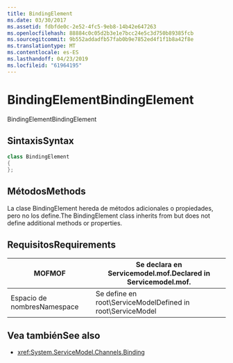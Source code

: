 ```yaml
---
title: BindingElement
ms.date: 03/30/2017
ms.assetid: fdbfde0c-2e52-4fc5-9eb8-14b42e647263
ms.openlocfilehash: 88884c0c05d2b3e1e7bcc24e5c3d750b89385fcb
ms.sourcegitcommit: 9b552addadfb57fab0b9e7852ed4f1f1b8a42f8e
ms.translationtype: MT
ms.contentlocale: es-ES
ms.lasthandoff: 04/23/2019
ms.locfileid: "61964195"
---
```

# <a name="bindingelement"></a><span data-ttu-id="a9b0b-102">BindingElement</span><span class="sxs-lookup"><span data-stu-id="a9b0b-102">BindingElement</span></span>
<span data-ttu-id="a9b0b-103">BindingElement</span><span class="sxs-lookup"><span data-stu-id="a9b0b-103">BindingElement</span></span>  
  
## <a name="syntax"></a><span data-ttu-id="a9b0b-104">Sintaxis</span><span class="sxs-lookup"><span data-stu-id="a9b0b-104">Syntax</span></span>  
  
```csharp  
class BindingElement  
{  
};  
```  
  
## <a name="methods"></a><span data-ttu-id="a9b0b-105">Métodos</span><span class="sxs-lookup"><span data-stu-id="a9b0b-105">Methods</span></span>  
 <span data-ttu-id="a9b0b-106">La clase BindingElement hereda de métodos adicionales o propiedades, pero no los define.</span><span class="sxs-lookup"><span data-stu-id="a9b0b-106">The BindingElement class inherits from but does not define additional methods or properties.</span></span>  
  
## <a name="requirements"></a><span data-ttu-id="a9b0b-107">Requisitos</span><span class="sxs-lookup"><span data-stu-id="a9b0b-107">Requirements</span></span>  
  
|<span data-ttu-id="a9b0b-108">MOF</span><span class="sxs-lookup"><span data-stu-id="a9b0b-108">MOF</span></span>|<span data-ttu-id="a9b0b-109">Se declara en Servicemodel.mof.</span><span class="sxs-lookup"><span data-stu-id="a9b0b-109">Declared in Servicemodel.mof.</span></span>|  
|---------|-----------------------------------|  
|<span data-ttu-id="a9b0b-110">Espacio de nombres</span><span class="sxs-lookup"><span data-stu-id="a9b0b-110">Namespace</span></span>|<span data-ttu-id="a9b0b-111">Se define en root\ServiceModel</span><span class="sxs-lookup"><span data-stu-id="a9b0b-111">Defined in root\ServiceModel</span></span>|  
  
## <a name="see-also"></a><span data-ttu-id="a9b0b-112">Vea también</span><span class="sxs-lookup"><span data-stu-id="a9b0b-112">See also</span></span>

- <xref:System.ServiceModel.Channels.Binding>
